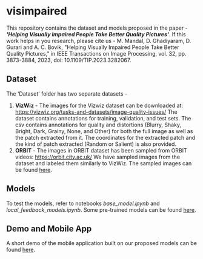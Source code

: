 # visimpaired
This repository contains the dataset and models proposed in the paper - ***'Helping Visually Impaired People Take Better Quality Pictures'***. If this work helps in you research, please cite us -
M. Mandal, D. Ghadiyaram, D. Gurari and A. C. Bovik, "Helping Visually Impaired People Take Better Quality Pictures," in IEEE Transactions on Image Processing, vol. 32, pp. 3873-3884, 2023, doi: 10.1109/TIP.2023.3282067.

## Dataset
The 'Dataset' folder has two separate datasets -
1. **VizWiz** - The images for the Vizwiz dataset can be downloaded at: https://vizwiz.org/tasks-and-datasets/image-quality-issues/
  The dataset contains annotations for training, validation, and test sets. The csv contains annotations for quality and distortions (Blurry, Shaky, Bright, Dark, Grainy, None, and Other) for both the full image as well as the patch extracted from it. The coordinates for the extracted patch and the kind of patch extracted (Random or Salient) is also provided.
2. **ORBIT** - The images in ORBIT dataset has been sampled from ORBIT videos: https://orbit.city.ac.uk/
   We have sampled images from the dataset and labeled them similarly to VizWiz. The sampled images can be found [here](https://utexas.box.com/s/gj8x4wrvtbedf6hc6x9vsamk6od271wl).

## Models 
To test the models, refer to notebooks *base_model.ipynb* and *local_feedback_models.ipynb*. Some pre-trained models can be found [here](https://utexas.box.com/s/gj8x4wrvtbedf6hc6x9vsamk6od271wl).

## Demo and Mobile App
A short demo of the mobile application built on our proposed models can be found [here](https://vimeo.com/702709509).
